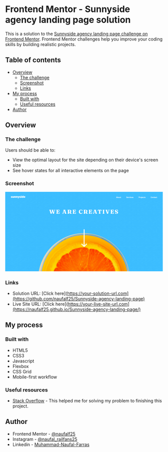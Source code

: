 # Frontend Mentor - Sunnyside agency landing page solution

This is a solution to the [Sunnyside agency landing page challenge on Frontend Mentor](https://www.frontendmentor.io/challenges/sunnyside-agency-landing-page-7yVs3B6ef). Frontend Mentor challenges help you improve your coding skills by building realistic projects.

## Table of contents

- [Overview](#overview)
  - [The challenge](#the-challenge)
  - [Screenshot](#screenshot)
  - [Links](#links)
- [My process](#my-process)
  - [Built with](#built-with)
  - [Useful resources](#useful-resources)
- [Author](#author)

## Overview

### The challenge

Users should be able to:

- View the optimal layout for the site depending on their device's screen size
- See hover states for all interactive elements on the page

### Screenshot

![](./images/Screenshot.png)

### Links

- Solution URL: [Click here](https://your-solution-url.com](https://github.com/naufalf25/Sunnyside-agency-landing-page)
- Live Site URL: [Click here](https://your-live-site-url.com](https://naufalf25.github.io/Sunnyside-agency-landing-page/)

## My process

### Built with

- HTML5
- CSS3
- Javascript
- Flexbox
- CSS Grid
- Mobile-first workflow

### Useful resources

- [Stack Overflow](https://stackoverflow.com/) - This helped me for solving my problem to finishing this project.

## Author

- Frontend Mentor - [@naufalf25](https://www.frontendmentor.io/profile/naufalf25)
- Instagram - [@naufal_railfans25](https://www.instagram.com/naufal_railfans25/)
- Linkedin - [Muhammad-Naufal-Farras](https://www.linkedin.com/in/muhammad-naufal-farras-2605a2200/)
